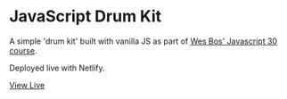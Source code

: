 # JavaScript Drum Kit

A simple 'drum kit' built with vanilla JS as part of [Wes Bos' Javascript 30 course](https://github.com/wesbos/JavaScript30).

Deployed live with Netlify.

[View Live](https://eloquent-lovelace-eccb9b.netlify.com/)
